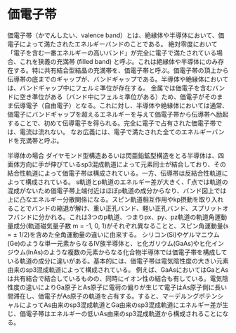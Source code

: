 # 価電子帯

価電子帯（かでんしたい、valence band）とは、絶縁体や半導体において、価電子によって満たされたエネルギーバンドのことである。
絶対零度において「電子を含む一番エネルギーの高いバンド」が完全に電子で満たされている場合、これを狭義の充満帯 (filled band) と呼ぶ。これは絶縁体や半導体にのみ存在する。特に共有結合型結晶の充満帯を、価電子帯と呼ぶ。価電子帯の頂上から伝導帯の底までのギャップが、バンドギャップである。半導体や絶縁体においては、バンドギャップ中にフェルミ準位が存在する。
金属では価電子を含むバンドに空き準位がある（バンド中にフェルミ準位がある）ため、価電子がそのまま伝導電子（自由電子）となる。これに対し、半導体や絶縁体においては通常、価電子にバンドギャップを超えるエネルギーを与えて価電子帯から伝導帯へ励起することで、初めて伝導電子を得られる。完全に電子で占有された価電子帯では、電流は流れない。
なお広義には、電子で満たされた全てのエネルギーバンドを充満帯と呼ぶ。

半導体の場合
ダイヤモンド型構造あるいは閃亜鉛鉱型構造をとる半導体は、四面体方向に手が伸びているsp3混成軌道によって元素同士が結合しており、その結合性軌道によって価電子帯は構成されている。一方、伝導帯は反結合性軌道によって構成されている。
s軌道とp軌道のエネルギー差が大きく、Γ点では軌道の混成がないため価電子帯上端付近はほぼp軌道の成分からなり、バンド図上では上に凸なエネルギー分散関係になる。スピン軌道相互作用やkp摂動を取り入れることでバンドの縮退が解け、重い正孔バンド、軽い正孔バンド、スプリットオフバンドに分かれる。これは3つのp軌道、つまりpx、py、pz軌道の軌道角運動量成分(軌道磁気量子数 m = -1, 0, 1)がそれぞれ異なることと、スピン角運動量(s = ± 1/2)を含めた全角運動量の違いに由来する。
シリコン(Si)やゲルマニウム(Ge)のような単一元素からなるIV族半導体と、ヒ化ガリウム(GaAs)やヒ化インジウム(InAs)のような複数の元素からなる化合物半導体では価電子帯を構成している軌道の成分に違いがある。基本的には、価電子帯は電気陰性度の大きい元素由来のsp3混成軌道によって構成されている。
例えば、GaAsにおいてはGaとAsは共有結合で結合しているものの、同時にイオン性の結合も有している。電気陰性度の違いによりGa原子とAs原子に電荷の偏りが生じて電子はAs原子側に長い間滞在し、価電子がAs原子の軌道を占有する。すると、マーデルングポテンシャルによってAs由来のsp3混成軌道とGa由来のsp3混成軌道にエネルギー差が生じ、価電子帯はエネルギーの低いAs由来のsp3混成軌道から構成されることになる。